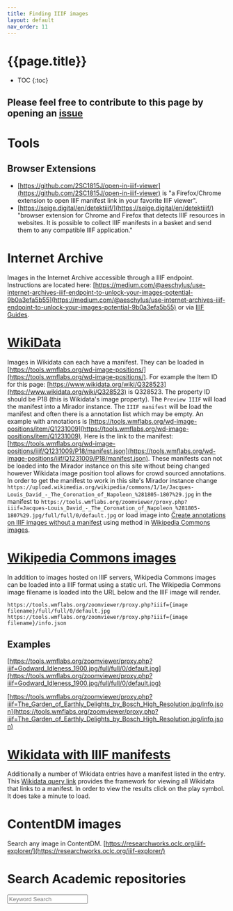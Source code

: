 ```yaml
---
title: Finding IIIF images
layout: default
nav_order: 11
---
```



<script src="{{site.baseurl}}/js/custom-search.js"></script>

<link rel="stylesheet" type="text/css" href="{{site.baseurl}}/css/custom-search.css">

# {{page.title}}

* TOC
{:toc}

## Please feel free to contribute to this page by opening an [issue](https://github.com/dnoneill/annotate/issues/new?assignees=dnoneill&labels=&template=add-resource-to--where-to-find-iiif-.md&title=)

# Tools
## Browser Extensions
* [https://github.com/2SC1815J/open-in-iiif-viewer](https://github.com/2SC1815J/open-in-iiif-viewer) is "a Firefox/Chrome extension to open IIIF manifest link in your favorite IIIF viewer".
* [https://seige.digital/en/detektiiif/](https://seige.digital/en/detektiiif/) "browser extension for Chrome and Firefox that detects IIIF resources in websites. It is possible to collect IIIF manifests in a basket and send them to any compatible IIIF application."


# Internet Archive

Images in the Internet Archive accessible through a IIIF endpoint. Instructions are located here: [https://medium.com/@aeschylus/use-internet-archives-iiif-endpoint-to-unlock-your-images-potential-9b0a3efa5b55](https://medium.com/@aeschylus/use-internet-archives-iiif-endpoint-to-unlock-your-images-potential-9b0a3efa5b55) or via [IIIF Guides](https://iiif.io/guides/guides/archive.org/).

# [WikiData](https://commons.wikimedia.org/wiki/Commons:International_Image_Interoperability_Framework)

Images in Wikidata can each have a manifest. They can be loaded in [https://tools.wmflabs.org/wd-image-positions/](https://tools.wmflabs.org/wd-image-positions/). For example the Item ID for this page: [https://www.wikidata.org/wiki/Q328523](https://www.wikidata.org/wiki/Q328523) is Q328523. The property ID should be P18 (this is Wikidata's image property).  The `Preview IIIF` will load the manifest into a Mirador instance. The `IIIF manifest` will be load the manifest and often there is a annotation list which may be empty. An example with annotations is [https://tools.wmflabs.org/wd-image-positions/item/Q1231009](https://tools.wmflabs.org/wd-image-positions/item/Q1231009). Here is the link to the manifest: [https://tools.wmflabs.org/wd-image-positions/iiif/Q1231009/P18/manifest.json](https://tools.wmflabs.org/wd-image-positions/iiif/Q1231009/P18/manifest.json). These manifests can not be loaded into the Mirador instance on this site without being changed however Wikidata image position tool allows for crowd sourced annotations. In order to get the manifest to work in this site's Mirador instance change `https://upload.wikimedia.org/wikipedia/commons/1/1e/Jacques-Louis_David_-_The_Coronation_of_Napoleon_%281805-1807%29.jpg` in the manifest to `https://tools.wmflabs.org/zoomviewer/proxy.php?iiif=Jacques-Louis_David_-_The_Coronation_of_Napoleon_%281805-1807%29.jpg/full/full/0/default.jpg` or load image into [Create annotations on IIIF images without a manifest]({{site.baseurl}}/openseadragon/) using method in  [Wikipedia Commons images](#wikipedia-commons-images).


# [Wikipedia Commons images](https://commons.wikimedia.org/wiki/Commons:International_Image_Interoperability_Framework)

In addition to images hosted on IIIF servers, Wikipedia Commons images can be loaded into a IIIF format using a static url. The Wikipedia Commons image filename is loaded into the URL below and the IIIF image will render.

```
https://tools.wmflabs.org/zoomviewer/proxy.php?iiif={image filename}/full/full/0/default.jpg
https://tools.wmflabs.org/zoomviewer/proxy.php?iiif={image filename}/info.json
```

## Examples
[https://tools.wmflabs.org/zoomviewer/proxy.php?iiif=Godward_Idleness_1900.jpg/full/full/0/default.jpg](https://tools.wmflabs.org/zoomviewer/proxy.php?iiif=Godward_Idleness_1900.jpg/full/full/0/default.jpg)

[https://tools.wmflabs.org/zoomviewer/proxy.php?iiif=The_Garden_of_Earthly_Delights_by_Bosch_High_Resolution.jpg/info.json](https://tools.wmflabs.org/zoomviewer/proxy.php?iiif=The_Garden_of_Earthly_Delights_by_Bosch_High_Resolution.jpg/info.json)

# [Wikidata with IIIF manifests](https://commons.wikimedia.org/wiki/Commons:International_Image_Interoperability_Framework)
Additionally a number of Wikidata entries have a manifest listed in the entry. This [Wikidata query link](https://query.wikidata.org/#%23artworks%20on%20Wikidata%20which%20link%20to%20IIIF%20manifests%0ASELECT%20%3Fitem%20%3FitemLabel%20%3Fcollection%20%3FcollectionLabel%20%3Fiiif_manifest%20%3Fcreator%20%3FcreatorLabel%20%3Finception%20WHERE%20%7B%0A%20%20%3Fitem%20wdt%3AP6108%20%3Fiiif_manifest.%0A%20%20SERVICE%20wikibase%3Alabel%20%7B%20bd%3AserviceParam%20wikibase%3Alanguage%20%22%5BAUTO_LANGUAGE%5D%2Cen%22.%20%7D%0A%20%20OPTIONAL%20%7B%20%3Fitem%20wdt%3AP195%20%3Fcollection.%20%7D%0A%20%20OPTIONAL%20%7B%20%3Fitem%20wdt%3AP170%20%3Fcreator.%20%7D%0A%20%20OPTIONAL%20%7B%20%3Fitem%20wdt%3AP571%20%3Finception.%20%7D%0A%7D) provides the framework for viewing all Wikidata that links to a manifest. In order to view the results click on the play symbol. It does take a minute to load.

# ContentDM images

Search any image in ContentDM. [https://researchworks.oclc.org/iiif-explorer/](https://researchworks.oclc.org/iiif-explorer/)

# Search Academic repositories

<form role="search" id="search">
<div class="search-control">
    <input type="search" id="keyword" name="query"
           placeholder="Keyword Search"
           aria-label="Search institutions">
    <input type="hidden" name="sort" value="atoz">
</div>
</form>
<div id="spinner"><i class="fa fa-spinner fa-spin"></i></div>

<div id="header_info"></div>
<div style="float: left; width: 20%; ">
  <div id="facets">
  </div>
</div>
<div style="float: left; width: 80%; display: none; border: 1px solid #ccc" class="all_results">
  <div id="search_results">
    <div id="searchInfo">
      <span id="number_results"></span>
      <span id="sort_by" class="dropdownsort"><label for="sortSelect">Sort By:</label>
        <select id="sortSelect" name="sort" onchange="changeSort(event);">
          <option value="">Relevance</option>
          <option value="atoz">Name</option>
        </select>
      </span>
    </div>
  </div>
  <ul id="resultslist">
  </ul>
  <div id="pagination"></div>
</div>
<div style="clear:both"><span></span></div>
<script src="{{site.baseurl}}/js/index.js"></script>

<script type="text/javascript">
    function load() {
      const queryString = window.location.search;
      var newUrl = window.location.href;
      if (!queryString){
        document.getElementById('search').submit();
      } else if (queryString != '?query=&sort=atoz'){
        var addTo = window.location.href.indexOf('#search-institutions') == -1 ? '#search-institutions' : '';
        if (queryString.indexOf('query') == -1){
          newUrl = newUrl.replace('?', '?query=&');
        }
        if (addTo || newUrl != window.location.href){
          window.location.href = newUrl + addTo;
        }
      }
      
      loadsearchtemplate();
      document.getElementById('spinner').style.display = 'none';
      }
      window.onload = load;
</script>
